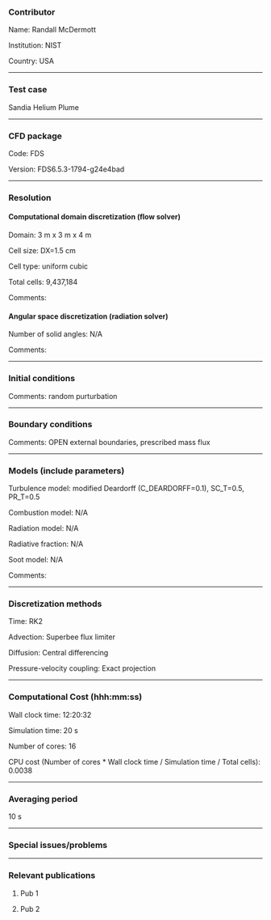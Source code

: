 ### Contributor
Name: Randall McDermott

Institution: NIST

Country: USA

------------------

### Test case

Sandia Helium Plume

------------------

### CFD package
Code: FDS

Version: FDS6.5.3-1794-g24e4bad

------------------

### Resolution

#### Computational domain discretization (flow solver)
Domain:  3 m x 3 m x 4 m

Cell size: DX=1.5 cm

Cell type: uniform cubic

Total cells: 9,437,184

Comments:

#### Angular space discretization (radiation solver)
Number of solid angles: N/A

Comments:

------------------

### Initial conditions
Comments: random purturbation

------------------

### Boundary conditions
Comments: OPEN external boundaries, prescribed mass flux

------------------

### Models (include parameters)
Turbulence model: modified Deardorff (C_DEARDORFF=0.1), SC_T=0.5, PR_T=0.5

Combustion model: N/A

Radiation model: N/A

Radiative fraction: N/A

Soot model: N/A

Comments:

------------------

### Discretization methods
Time: RK2

Advection: Superbee flux limiter

Diffusion: Central differencing

Pressure-velocity coupling: Exact projection

------------------

### Computational Cost (hhh:mm:ss)
Wall clock time: 12:20:32

Simulation time: 20 s

Number of cores: 16

CPU cost (Number of cores * Wall clock time / Simulation time / Total cells): 0.0038

------------------

### Averaging period

10 s

------------------

### Special issues/problems

------------------

### Relevant publications
1. Pub 1

2. Pub 2
